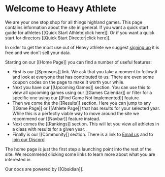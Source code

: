# Welcome to Heavy Athlete

We are your one stop shop for all things highland games. This page contains information about the site in general. If you want a quick start guide for athletes [[Quick Start Athlete|click here]]. Or if you want a quick start for directors [[Quick Start Director|click here]]. 

In order to get the most use out of Heavy athlete we suggest [signing up](https://heavyathlete.com/auth/login/) it is free and we don't sell your data. 

Starting on our [[Home Page]] you can find a number of useful features:
- First is our [[Sponsors]] link. We ask that you take a moment to follow it and look at everyone that has contributed to us. There are even some coupon codes on the page to make it worth your while.
- Next you have our [[Upcoming Games]] section. You can use this to view all upcoming games using our [[Games Calendar]] or filter for a specific one using our [[Find Game Not Implemented]] feature
- Then we come the the [[Results]] section. Here you can jump to any [[Game Page]] or [[Athlete Page]] that has results for your selected year. While this is a perfectly viable way to move around the site we recommend our [[Navbar]] feature instead.
- Next comes the [[Rankings]] section. This will let you view all athletes in a class with results for a given year. 
- Finally is our [[Community]] section. There is a link to [Email us](mailto:theheavyathlete@gmail.com) and to [join our Discord](https://discord.gg/76C2WeTV9B) 

The home page is just the first step a launching point into the rest of the site. We recommend clicking some links to learn more about what you are interested in.

Our docs are powered by [[Obsidian]].